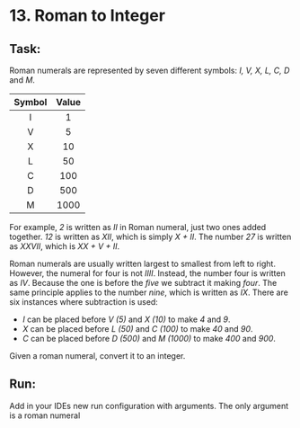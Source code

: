 # 13. Roman to Integer
## Task:

Roman numerals are represented by seven different symbols: _I, V, X, L, C, D_ and _M_.

| Symbol | Value |
|:---:|:---:|
| I |  1  |
| V |  5  |
| X | 10  |
| L | 50  |
| C | 100 |
| D | 500 |
| M |1000 |

For example, _2_ is written as _II_ in Roman numeral, just two ones added together. _12_ is written as _XII_, which is simply _X + II_. The number _27_ is written as _XXVII_, which is _XX + V + II_.

Roman numerals are usually written largest to smallest from left to right. However, the numeral for four is not _IIII_. Instead, the number four is written as _IV_. Because the one is before the _five_ we subtract it making _four_. The same principle applies to the number _nine_, which is written as _IX_. There are six instances where subtraction is used:

- _I_ can be placed before _V (5)_ and _X (10)_ to make _4_ and _9_.
- _X_ can be placed before _L (50)_ and _C (100)_ to make _40_ and _90_.
- _C_ can be placed before _D (500)_ and _M (1000)_ to make _400_ and _900_.

Given a roman numeral, convert it to an integer.

## Run:
Add in your IDEs new run configuration with arguments. The only argument is a roman numeral